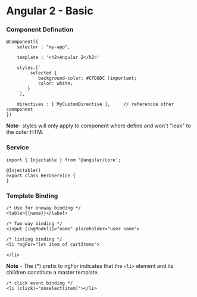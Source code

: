 # Angular 2 - Basic


### Component Defination

    @Component({
        selector : "my-app",
        
        template : '<h2>Angular 2</h2>'
        
        styles:[`
            .selected {
                background-color: #CFD8DC !important;
                color: white;
            }
        `],
        
        directives : [ MyCustomDirective ],     // referencce other commponent     
    })

**Note**- styles will only apply to component where define and won't "leak" to the outer HTM.


### Service

    import { Injectable } from '@angular/core';

    @Injectable()
    export class HeroService {
    }



### Template Binding

    /* Use for oneway binding */
    <lable>{{name}}</label>
    
    /* Two way binding */
    <input [(ngModel)]="name" placeholder="user name">
    
    /* listing binding */
    <li *ngFor="let item of cartItems">
    
    </li>
    
**Note** - The (*) prefix to ngFor indicates that the `<li>` element and its children constitute a master template.

    /* click event binding */
    <li (click)="onselect(item)"></li>

